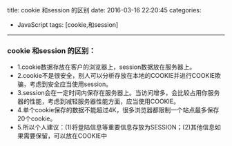 title: cookie 和session 的区别
date: 2016-03-16 22:20:45
categories:
- JavaScript
tags: [cookie,和session]

-------

### cookie 和session 的区别：

- 1.cookie数据存放在客户的浏览器上，session数据放在服务器上。
- 2.cookie不是很安全，别人可以分析存放在本地的COOKIE并进行COOKIE欺骗，考虑到安全应当使用session。
- 3.session会在一定时间内保存在服务器上。当访问增多，会比较占用你服务器的性能，考虑到减轻服务器性能方面，应当使用COOKIE。
- 4.单个cookie保存的数据不能超过4K，很多浏览器都限制一个站点最多保存20个cookie。
- 5.所以个人建议：(1)将登陆信息等重要信息存放为SESSION；(2)其他信息如果需要保留，可以放在COOKIE中